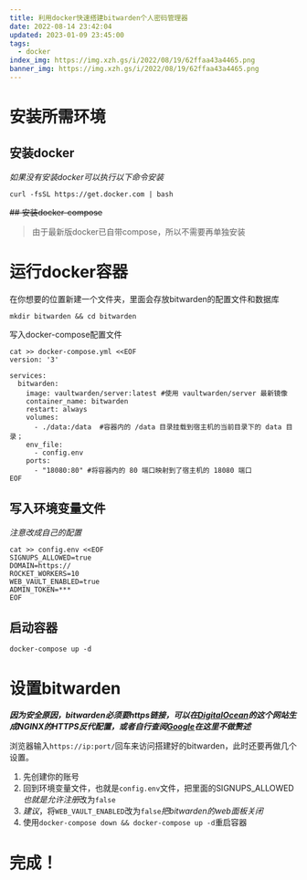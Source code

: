 ```yaml
---
title: 利用docker快速搭建bitwarden个人密码管理器
date: 2022-08-14 23:42:04
updated: 2023-01-09 23:45:00
tags: 
  - docker
index_img: https://img.xzh.gs/i/2022/08/19/62ffaa43a4465.png
banner_img: https://img.xzh.gs/i/2022/08/19/62ffaa43a4465.png
---
```

# 安装所需环境
## 安装docker
*如果没有安装docker可以执行以下命令安装*
```shell
curl -fsSL https://get.docker.com | bash
```
~~## 安装docker-compose~~
> 由于最新版docker已自带compose，所以不需要再单独安装
# 运行docker容器
在你想要的位置新建一个文件夹，里面会存放bitwarden的配置文件和数据库
```shell
mkdir bitwarden && cd bitwarden
```
写入docker-compose配置文件
```docker
cat >> docker-compose.yml <<EOF
version: '3'

services:
  bitwarden:
    image: vaultwarden/server:latest #使用 vaultwarden/server 最新镜像
    container_name: bitwarden
    restart: always
    volumes:
      - ./data:/data  #容器内的 /data 目录挂载到宿主机的当前目录下的 data 目录；
    env_file:
      - config.env
    ports:
      - "18080:80" #将容器内的 80 端口映射到了宿主机的 18080 端口
EOF
```
## 写入环境变量文件
*注意改成自己的配置*
```env
cat >> config.env <<EOF
SIGNUPS_ALLOWED=true
DOMAIN=https://
ROCKET_WORKERS=10
WEB_VAULT_ENABLED=true
ADMIN_TOKEN=***
EOF
```

## 启动容器
```docker-compose up -d```

# 设置bitwarden
***因为安全原因，bitwarden必须要https链接，可以在[DigitalOcean](https://www.digitalocean.com/community/tools/nginx?global.app.lang=zhCN)的这个网站生成NGINX的HTTPS反代配置，或者自行查阅[Google](https://www.google.com/)在这里不做赘述***

浏览器输入`https://ip:port/`回车来访问搭建好的bitwarden，此时还要再做几个设置。
1. 先创建你的账号
2. 回到环境变量文件，也就是`config.env`文件，把里面的SIGNUPS_ALLOWED*也就是允许注册*改为`false`
3. *建议*，将`WEB_VAULT_ENABLED`改为`false`*把bitwarden的web面板关闭*
4. 使用```docker-compose down && docker-compose up -d```重启容器

# 完成！
